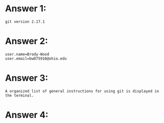# Answer 1:
    git version 2.17.1

# Answer 2:
    user.name=Brody-Wood
    user.email=bw075916@ohio.edu

# Answer 3:
    A organized list of general instructions for using git is displayed in the terminal.

# Answer 4:
    